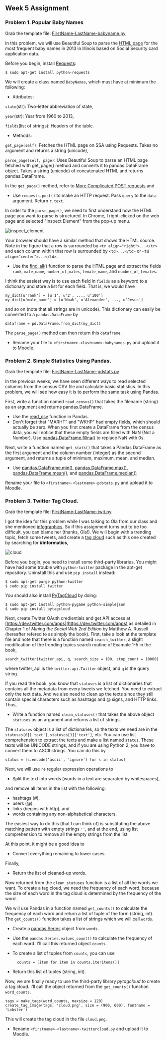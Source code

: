 ## Week 5 Assignment

### Problem 1. Popular Baby Names

Grab the template file: [FirstName-LastName-babyname.py]()

In this problem, we will use Beautiful Soup to parse the [HTML page](http://www.ssa.gov/cgi-bin/namesbystate.cgi) for the most frequent baby names in 2013 in Illinois based on Social Security card application data.

Before you begin, install [Requests](http://docs.python-requests.org/en/latest/):

    $ sudo apt-get install python-requests

We will create a class named `BabyNames`, which must have at minimum the following:

- Attributes:
 <p><code>state</code>(str): Two-letter abbreviation of state,</p>
 <p><code>year</code>(str): Year from 1960 to 2013,</p>
 <p><code>fields</code>(list of strings): Headers of the table.</p>

- Methods:
 <p><code>get_page(self)</code>: Fetches the HTML page on SSA using Requests. Takes no argument and returns a string (unicode),</p>
 <p><code>parse_page(self, page)</code>: Uses Beautiful Soup to parse an HTML page fetched with get_page() method and converts it to pandas.DataFrame object. Takes a string (unicode) of concatenated HTML and returns pandas.DataFrame.</p>

In the `get_page()` method, refer to [More Complicated POST requests](http://docs.python-requests.org/en/latest/user/quickstart/#more-complicated-post-requests) and

- Use `requests.post()` to make an HTTP request. Pass `query` to the `data` argument. Return `r.text`.

In order to the `parse_page()`, we need to first understand how the HTML page you want to parse is structured. In Chrome, I right-clicked on the web page and selected "Inspect Element" from the pop-up menu.

![inspect_element](babynames.png)

Your browser should have a similar method that shows the HTML source. Note in the figure that a row is surrounded by `<tr align="right">...</tr>` and each column within that row is surrounded by `<td>...</td>` or `<td align="center">...</td>`.

- Use the [find_all()](http://www.crummy.com/software/BeautifulSoup/bs4/doc/#find-all) function to parse the HTML page and extract the fields `rank`, `male_name`, `number_of_males`, `female_name`, and `number_of_females`.

I think the easiest way is to use each field in `fields` as a keyword to a dictionary and store a list for each field. That is, we would have

    my_dict[u'rank'] = [u'1', u'2', ..., u'100']
	my_dict[u'male_name'] = [u'Noah', u'Alexander', ..., u'Jesus']

and so on (note that all strings are in unicode). This dictionary can easily be converted to a `pandas.DataFrame` by

    dataframe = pd.DataFrame.from_dict(my_dict)

The `parse_page()` method can then return this `dataframe`.

- Rename your file to `<firstname>-<lastname>-babynames.py` and upload it to Moodle.

### Problem 2. Simple Statistics Using Pandas.

Grab the template file: [FirstName-LastName-pdstats.py]()

In the previous weeks, we have seen different ways to read selected columns from the census CSV file and calculate basic statistics. In this problem, we will see how easy it is to perform the same task using Pandas. 

First, write a function named `read_census()` that takes the filename (string) as an argument and returns pandas.DataFrame.

- Use the [read_csv](http://pandas.pydata.org/pandas-docs/stable/io.html#io-read-csv-table) function in Pandas.
- Don't forget that "MARHT" and "WKHP" had empty fields, which should actually be zero. When you first create a DataFrame from the census data, you will notice that these empty fields are filled with NaN (Not a Number). Use [pandas.DataFrame.fillna()](http://pandas.pydata.org/pandas-docs/dev/generated/pandas.DataFrame.fillna.html) to replace NaN with 0s.

Next, write a function named `get_stats()` that takes a Pandas DataFrame as the first argument and the column number (integer) as the second argument, and returns a tuple of minimum, maximum, mean, and median.

 - Use [pandas.DataFrame.min()](http://pandas.pydata.org/pandas-docs/dev/generated/pandas.DataFrame.min.html), [pandas.DataFrame.max()](http://pandas.pydata.org/pandas-docs/dev/generated/pandas.DataFrame.max.html), [pandas.DataFrame.mean()](http://pandas.pydata.org/pandas-docs/dev/generated/pandas.DataFrame.mean.html), and [pandas.DataFrame.median()](http://pandas.pydata.org/pandas-docs/stable/generated/pandas.DataFrame.median.html)

Rename your file to `<firstname>-<lastname>-pdstats.py` and upload it to Moodle.

### Problem 3. Twitter Tag Cloud.

Grab the template file: [FirstName-LastName-twit.py]()

I got the idea for this problem while I was talking to Ola from our class and she mentioned [infographics](http://en.wikipedia.org/wiki/Infographic). So if this assignment turns out to be too difficult, you can blame her (thanks, Ola!). We will begin with a trending topic, fetch some tweets, and create a [tag cloud](http://en.wikipedia.org/wiki/Tag_cloud) such as this one created by searching for __#informatics__,

![cloud](cloud.png)

Before you begin, you need to install some third-party libraries. You might have had some trouble with `python-twitter` package in the apt-get repository. Uninstall this and use `pip install` instead:

    $ sudo apt-get purge python-twitter
    $ sudo pip install twitter

You should also install [PyTagCloud](https://pypi.python.org/pypi/pytagcloud) by doing:

    $ sudo apt-get install python-pygame python-simplejson
    $ sudo pip install pytagcloud

Next, create Twitter OAuth credientials and get API access at [https://dev.twitter.com/apps](https://dev.twitter.com/apps) as detailed in Chapter 1 of _Mining the Social Web 2nd Edition_ by Matthew A. Russell (hereafter refered to as simply the book). First, take a look at the template file and note that there is a function named `search_twitter`, a slight modification of the trending topics search routine of Example 1-5 in the book,

    search_twitter(twitter_api, q, search_size = 100, stop_count = 10000)

where twitter_api is the `twitter.api.Twitter` object, and `q` is the query string.

<!-- Be warned that calling this function too often will result in "rate limit exceeded" error from Twitter. You should probably save the function in a different file, import it as a module in IPython, and use that object to write and debug your code. That is, in your interpreter, do -->

<!--     >>> import twittercloud as tc -->
<!--     >>> auth = twitter.oauth.OAuth(OAUTH_TOKEN, OAUTH_TOKEN_SECRET, CONSUMER_KEY, CONSUMER_SECRET) -->
<!--     >>> twitter_api = twitter.Twitter(auth = auth) -->
<!--     >>> q = '#informatics' -->
<!--     >>> statuses = search_twitter(twitter_api, q) -->

<!-- and use `statuses` instead of calling `search_twitter` repeatedly. If this is too inconvient, you may simply write and debug as it is, but consider yourself warned that you can get locked out for an hour if you exceed the rate limit. -->

If you read the book, you know that `statuses` is a list of dictionaries that contains all the metadata from every tweets we fetched. You need to extract only the text data. And we also need to clean up the texts since they still contain special characters such as hashtags and @ signs, and HTTP links. Thus,

- Write a function named `clean_statuses()` that takes the above object `statuses` as an argument and returns a list of strings.

The `statuses` object is a list of dictionaries, so the texts we need are in the `statuses[0]['text']`, `statuses[1]['text']`, etc. You can use list comprehension to extract the texts and make a list named `status`. These texts will be UNICODE strings, and if you are using Python 2, you have to convert them to ASCII strings. You can do this by

    status = [s.encode('ascii', 'ignore') for s in status]

Next, we will use `re` regular expression operations to

- Split the text into words (words in a text are separated by whitespaces),

and remove all items in the list with the following:

- hashtags (#),
- users (@),
- links (begins with http), and
- words containing any non-alphabetical characters.

The easiest way to do this (that I can think of) is substituting the above matching pattern with empty strings `''`, and at the end, using list comprehension to remove all the empty strings from the list.

At this point, it might be a good idea to

- Convert everything remaining to lower cases.

Finally,

- Return the list of cleaned-up words.

Now returned from the `clean_statuses` function is a list of all the words we want. To create a tag cloud, we need the frequency of each word, because the size of each word in the tag cloud is determined by the frequency of the word.

We will use Pandas in a function named `get_counts()` to calculate the frequency of each word and return a list of tuple of the form (string, int). The `get_counts()` function takes a list of strings which we will call `words`.

- Create a [pandas.Series](http://pandas.pydata.org/pandas-docs/dev/generated/pandas.Series.html) object from `words`.

- Use the `pandas.Series.values_count()` to calculate the frequency of each word. I'll call this returned object `counts`.

- To create a list of tuples from `counts`, you can use

        counts = [item for item in counts.iteritems()]

- Return this list of tuples (string, int).

Now, we are finally ready to use the third-party library _pytagcloud_ to create a tag cloud. I'll call the object returned from the `get_counts()` function `word_counts`.

    tags = make_tags(word_counts, maxsize = 120)
    create_tag_image(tags, 'cloud.png', size = (900, 600), fontname = 'Lobster')

This will create the tag cloud in the file `cloud.png`.

- Rename `<firstname>-<lastname>-twittercloud.py` and upload it to Moodle.
